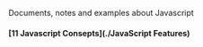 Documents, notes and examples about Javascript 

#### [11 Javascript Consepts](./JavaScript Features)
